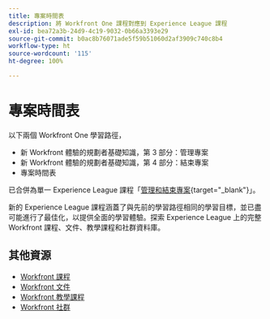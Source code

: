 ```yaml
---
title: 專案時間表
description: 將 Workfront One 課程對應到 Experience League 課程
exl-id: bea72a3b-24d9-4c19-9032-0b66a3393e29
source-git-commit: b0ac8b76071ade5f59b51060d2af3909c740c8b4
workflow-type: ht
source-wordcount: '115'
ht-degree: 100%

---
```



# 專案時間表

以下兩個 Workfront One 學習路徑，

* 新 Workfront 體驗的規劃者基礎知識，第 3 部分：管理專案
* 新 Workfront 體驗的規劃者基礎知識，第 4 部分：結束專案
* 專案時間表

已合併為單一 Experience League 課程「[管理和結束專案](https://experienceleague.adobe.com/?recommended=Workfront-U-1-2022.2.planners){target="_blank"}」。

新的 Experience League 課程涵蓋了與先前的學習路徑相同的學習目標，並已盡可能進行了最佳化，以提供全面的學習體驗。探索 Experience League 上的完整 Workfront 課程、文件、教學課程和社群資料庫。

## 其他資源

* [Workfront 課程](https://experienceleague.adobe.com/?lang=en&amp;Solution=Workfront#courses)
* [Workfront 文件](https://experienceleague.adobe.com/docs/workfront.html)
* [Workfront 教學課程](https://experienceleague.adobe.com/docs/workfront-learn/tutorials-workfront/home.html)
* [Workfront 社群](https://experienceleaguecommunities.adobe.com/t5/workfront/ct-p/workfront)

